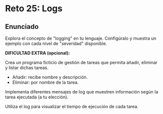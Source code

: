 # Reto 25: Logs

## Enunciado

Explora el concepto de "logging" en tu lenguaje. Configúralo y muestra un ejemplo con cada nivel de "severidad" disponible.

**DIFICULTAD EXTRA (opcional):**

Crea un programa ficticio de gestión de tareas que permita añadir, eliminar y listar dichas tareas.

- Añadir: recibe nombre y descripción.
- Eliminar: por nombre de la tarea.

Implementa diferentes mensajes de log que muestren información según la tarea ejecutada (a tu elección).

Utiliza el log para visualizar el tiempo de ejecución de cada tarea.
